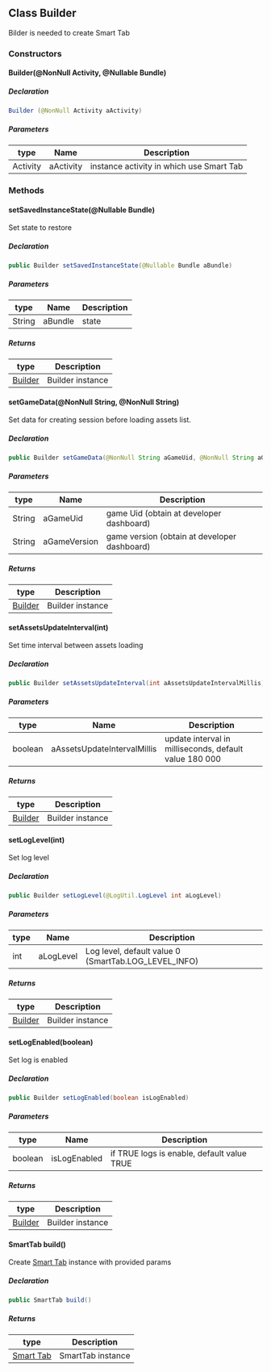 ## Class Builder
Bilder is needed to create Smart Tab
### Constructors
#### Builder(@NonNull Activity, @Nullable Bundle)
##### Declaration

```java
Builder (@NonNull Activity aActivity)
```
##### Parameters
| type | Name | Description |
|---|---|---|
| Activity | aActivity | instance activity in which use Smart Tab |

### Methods
#### setSavedInstanceState(@Nullable Bundle)
Set state to restore
##### Declaration

```java
public Builder setSavedInstanceState(@Nullable Bundle aBundle)
```
##### Parameters
| type | Name | Description |
|---|---|---|
| String | aBundle | state|
##### Returns
| type | Description |
|---|---|
| <a href="android-builder.md">Builder</a> | Builder instance |

#### setGameData(@NonNull String, @NonNull String)
Set data for creating session before loading assets list.
##### Declaration

```java
public Builder setGameData(@NonNull String aGameUid, @NonNull String aGameVersion)
```
##### Parameters
| type | Name | Description |
|---|---|---|
| String | aGameUid | game Uid (obtain at developer dashboard)|
| String | aGameVersion | game version (obtain at developer dashboard) |
##### Returns
| type | Description |
|---|---|
| <a href="android-builder.md">Builder</a> | Builder instance |

#### setAssetsUpdateInterval(int)
Set time interval between assets loading
##### Declaration

```java
public Builder setAssetsUpdateInterval(int aAssetsUpdateIntervalMillis)
```
##### Parameters
| type | Name | Description |
|---|---|---|
| boolean | aAssetsUpdateIntervalMillis | update interval in milliseconds, default value 180 000 |
##### Returns
| type | Description |
|---|---|
| <a href="android-builder.md">Builder</a> | Builder instance |

#### setLogLevel(int)
Set log level
##### Declaration

```java
public Builder setLogLevel(@LogUtil.LogLevel int aLogLevel)
```
##### Parameters
| type | Name | Description |
|---|---|---|
| int | aLogLevel | Log level, default value 0 (SmartTab.LOG_LEVEL_INFO) |
##### Returns
| type | Description |
|---|---|
| <a href="android-builder.md">Builder</a> | Builder instance |

#### setLogEnabled(boolean)
Set log is enabled
##### Declaration

```java
public Builder setLogEnabled(boolean isLogEnabled)
```
##### Parameters
| type | Name | Description |
|---|---|---|
| boolean | isLogEnabled | if TRUE logs is enable, default value TRUE |
##### Returns
| type | Description |
|---|---|
| <a href="android-builder.md">Builder</a> | Builder instance |

#### SmartTab build()
Create <a href="android-smartab.md">Smart Tab</a> instance with provided params
##### Declaration

```java
public SmartTab build()
```
##### Returns
| type | Description |
|---|---|
| <a href="android-smartab.md">Smart Tab</a> | SmartTab instance |